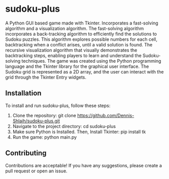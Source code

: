 # sudoku-plus
A Python GUI based game made with Tkinter. Incorporates a fast-solving algorithm and a visualization algorithm. The fast-solving algorithm incorporates a back-tracking algorithm to efficiently find the solutions to Sudoku puzzles. This algorithm explores possible numbers for each cell, backtracking when a conflict arises, until a valid solution is found. The recursive visualization algorithm that visually demonstrates the backtracking steps, enabling players to learn and understand the Sudoku-solving techniques. The game was created using the Python programming language and the Tkinter library for the graphical user interface. The Sudoku grid is represented as a 2D array, and the user can interact with the grid through the Tkinter Entry widgets.

## Installation

To install and run sudoku-plus, follow these steps:
1. Clone the repository:
   git clone https://github.com/Dennis-Shlaih/sudoku-plus.git
2. Navigate to the project directory:
   cd sudoku-plus
3. Make sure Python is Installed. Then, Install Tkinter:
   pip install tk
4. Run the game:
   python main.py

## Contributing

Contributions are acceptable! If you have any suggestions, please create a pull request or open an issue.



